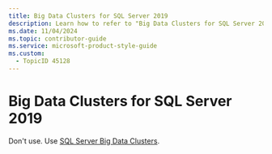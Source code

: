 ```yaml
---
title: Big Data Clusters for SQL Server 2019
description: Learn how to refer to "Big Data Clusters for SQL Server 2019" in your content.
ms.date: 11/04/2024
ms.topic: contributor-guide
ms.service: microsoft-product-style-guide
ms.custom:
  - TopicID 45128
---
```



# Big Data Clusters for SQL Server 2019

Don't use. Use [SQL Server Big Data Clusters](~\a_z_names_terms\s\sql-server-big-data-clusters.md).

